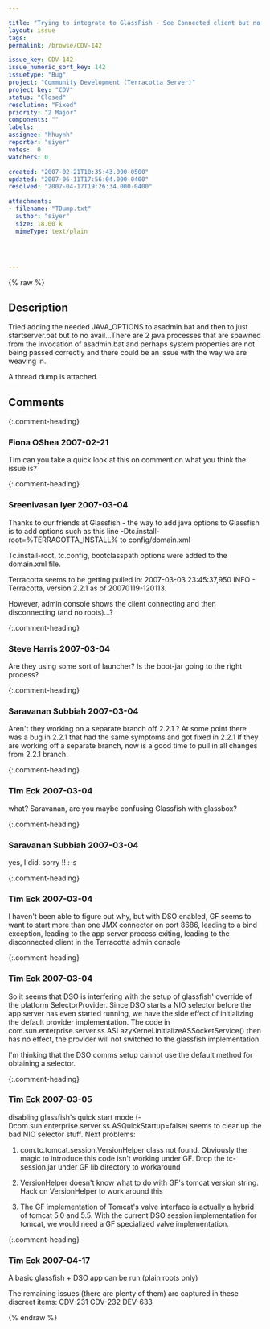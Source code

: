 ```yaml
---

title: "Trying to integrate to GlassFish - See Connected client but no roots."
layout: issue
tags: 
permalink: /browse/CDV-142

issue_key: CDV-142
issue_numeric_sort_key: 142
issuetype: "Bug"
project: "Community Development (Terracotta Server)"
project_key: "CDV"
status: "Closed"
resolution: "Fixed"
priority: "2 Major"
components: ""
labels: 
assignee: "hhuynh"
reporter: "siyer"
votes:  0
watchers: 0

created: "2007-02-21T10:35:43.000-0500"
updated: "2007-06-11T17:56:04.000-0400"
resolved: "2007-04-17T19:26:34.000-0400"

attachments:
- filename: "TDump.txt"
  author: "siyer"
  size: 18.00 k
  mimeType: text/plain




---
```


{% raw %}

## Description

<div markdown="1" class="description">

Tried adding the needed JAVA\_OPTIONS to asadmin.bat and then to just startserver.bat but to no avail...There are 2 java processes that are spawned from the invocation of asadmin.bat and perhaps system properties are not being passed correctly and there could be an issue with the way we are weaving in.

A thread dump is attached.

 

</div>

## Comments


{:.comment-heading}
### **Fiona OShea** <span class="date">2007-02-21</span>

<div markdown="1" class="comment">

Tim can you take a quick look at this on comment on what you think the issue is?

</div>


{:.comment-heading}
### **Sreenivasan Iyer** <span class="date">2007-03-04</span>

<div markdown="1" class="comment">

Thanks to our friends at Glassfish - the way to add java options to Glassfish is to add options such as this line 
<jvm-options>-Dtc.install-root=%TERRACOTTA\_INSTALL%</jvm-options>
to config/domain.xml

Tc.install-root, tc.config, bootclasspath options were added to the domain.xml file. 

Terracotta seems to be getting pulled in:
2007-03-03 23:45:37,950 INFO - Terracotta, version 2.2.1 as of 20070119-120113.

However, admin console shows the client connecting and then disconnecting (and no roots)...?




</div>


{:.comment-heading}
### **Steve Harris** <span class="date">2007-03-04</span>

<div markdown="1" class="comment">

Are they using some sort of launcher? Is the boot-jar going to the right process?

</div>


{:.comment-heading}
### **Saravanan Subbiah** <span class="date">2007-03-04</span>

<div markdown="1" class="comment">

Aren't they working on a separate branch off 2.2.1 ? At some point there was a bug in 2.2.1 that had the same symptoms and  got fixed in 2.2.1 If they are working off a separate branch, now is a good time to pull in all changes from 2.2.1 branch. 

</div>


{:.comment-heading}
### **Tim Eck** <span class="date">2007-03-04</span>

<div markdown="1" class="comment">

what? Saravanan, are you maybe confusing Glassfish with glassbox?

</div>


{:.comment-heading}
### **Saravanan Subbiah** <span class="date">2007-03-04</span>

<div markdown="1" class="comment">

yes, I did. sorry !! :-s

</div>


{:.comment-heading}
### **Tim Eck** <span class="date">2007-03-04</span>

<div markdown="1" class="comment">

I haven't been able to figure out why, but with DSO enabled, GF seems to want to start more than one JMX connector on port 8686, leading to a bind exception, leading to the app server process exiting, leading to the disconnected client in the Terracotta admin console

</div>


{:.comment-heading}
### **Tim Eck** <span class="date">2007-03-04</span>

<div markdown="1" class="comment">

So it seems that DSO is interfering with the setup of glassfish' override of the platform SelectorProvider. Since DSO starts a NIO selector before the app server has even started running, we have the side effect of initializing the default provider implementation. The code in com.sun.enterprise.server.ss.ASLazyKernel.initializeASSocketService() then has no effect, the provider will not switched to the glassfish implementation.

I'm thinking that the DSO comms setup cannot use the default method for obtaining a selector. 

</div>


{:.comment-heading}
### **Tim Eck** <span class="date">2007-03-05</span>

<div markdown="1" class="comment">

disabling glassfish's quick start mode (<jvm-options>-Dcom.sun.enterprise.server.ss.ASQuickStartup=false</jvm-options>) seems to clear up the bad NIO selector stuff. Next problems:

1) com.tc.tomcat.session.VersionHelper class not found. Obviously the magic to introduce this code isn't working under GF. Drop the tc-session.jar under GF lib directory to workaround

2) VersionHelper doesn't know what to do with GF's tomcat version string. Hack on VersionHelper to work around this

3) The GF implementation of Tomcat's valve interface is actually a hybrid of tomcat 5.0 and 5.5. With the current DSO session implementation for tomcat, we would need a GF specialized valve implementation. 

</div>


{:.comment-heading}
### **Tim Eck** <span class="date">2007-04-17</span>

<div markdown="1" class="comment">

A basic glassfish + DSO app can be run (plain roots only)

The remaining issues (there are plenty of them) are captured in these discreet items:
  CDV-231
  CDV-232
  DEV-633


</div>



{% endraw %}
